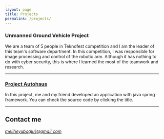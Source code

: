```yaml
---
layout: page
title: Projects
permalink: /projects/
---
```


### Unmanned Ground Vehicle Project

We are a team of 5 people in Teknofest competition and I am the
leader of this team's software department. In this competition, I was
responsible for image processing and control of the robotic arm.
Although it has nothing to do with cyber security, this is where I
learned the most of the teamwork and research.

***

### [Project Autohaus](https://github.com/meliheyuboglu/Autohaus)

In this project, me and my friend developed an application with java spring framework. You can check the source code by clicking the title.

***


## Contact me

*meliheyuboglu1@gmail.com*
